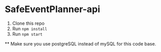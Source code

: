 # SafeEventPlanner-api

1. Clone this repo
2. Run `npm install`
3. Run `npm start`

** Make sure you use postgreSQL instead of mySQL for this code base.
